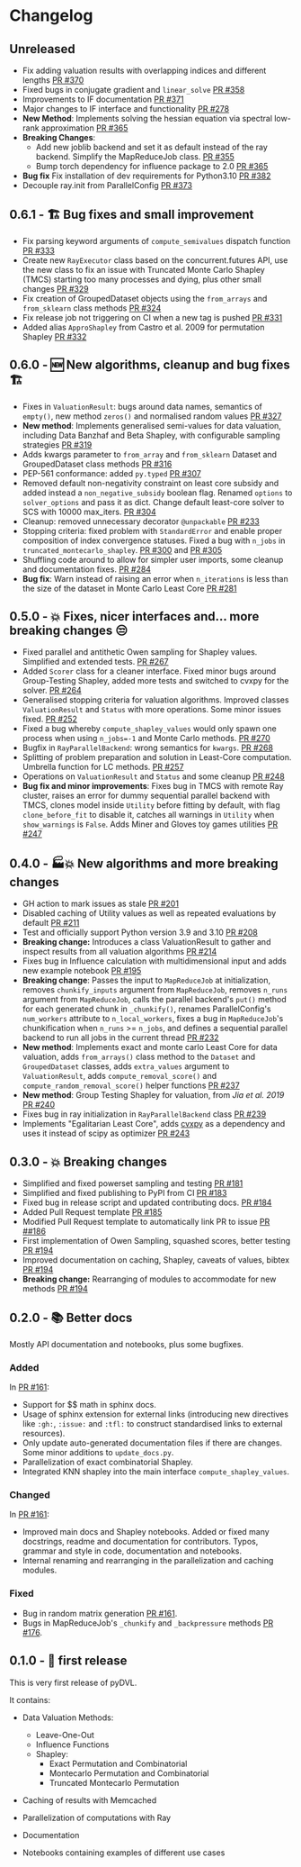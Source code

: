 # Changelog

## Unreleased

- Fix adding valuation results with overlapping indices and different lengths
  [PR #370](https://github.com/appliedAI-Initiative/pyDVL/pull/370)
- Fixed bugs in conjugate gradient and `linear_solve`
  [PR #358](https://github.com/appliedAI-Initiative/pyDVL/pull/358)
- Improvements to IF documentation
  [PR #371](https://github.com/appliedAI-Initiative/pyDVL/pull/371)
- Major changes to IF interface and functionality
  [PR #278](https://github.com/appliedAI-Initiative/pyDVL/pull/278)
- **New Method**: Implements solving the hessian equation via spectral low-rank approximation
  [PR #365](https://github.com/appliedAI-Initiative/pyDVL/pull/365)
- **Breaking Changes**:
  - Add new joblib backend and set it as default
    instead of the ray backend. Simplify the MapReduceJob class.
    [PR #355](https://github.com/appliedAI-Initiative/pyDVL/pull/355)
  - Bump torch dependency for influence package to 2.0 [PR #365](https://github.com/appliedAI-Initiative/pyDVL/pull/365)
- **Bug fix** Fix installation of dev requirements for Python3.10
  [PR #382](https://github.com/appliedAI-Initiative/pyDVL/pull/382)
- Decouple ray.init from ParallelConfig 
  [PR #373](https://github.com/appliedAI-Initiative/pyDVL/pull/383)

## 0.6.1 - 🏗 Bug fixes and small improvement

- Fix parsing keyword arguments of `compute_semivalues` dispatch function
  [PR #333](https://github.com/appliedAI-Initiative/pyDVL/pull/333)
- Create new `RayExecutor` class based on the concurrent.futures API,
  use the new class to fix an issue with Truncated Monte Carlo Shapley
  (TMCS) starting too many processes and dying, plus other small changes
  [PR #329](https://github.com/appliedAI-Initiative/pyDVL/pull/329)
- Fix creation of GroupedDataset objects using the `from_arrays`
  and `from_sklearn` class methods 
  [PR #324](https://github.com/appliedAI-Initiative/pyDVL/pull/334)
- Fix release job not triggering on CI when a new tag is pushed
  [PR #331](https://github.com/appliedAI-Initiative/pyDVL/pull/331)
- Added alias `ApproShapley` from Castro et al. 2009 for permutation Shapley
  [PR #332](https://github.com/appliedAI-Initiative/pyDVL/pull/332)

## 0.6.0 - 🆕 New algorithms, cleanup and bug fixes 🏗

- Fixes in `ValuationResult`: bugs around data names, semantics of
  `empty()`, new method `zeros()` and normalised random values
  [PR #327](https://github.com/appliedAI-Initiative/pyDVL/pull/327)
- **New method**: Implements generalised semi-values for data valuation,
  including Data Banzhaf and Beta Shapley, with configurable sampling strategies
  [PR #319](https://github.com/appliedAI-Initiative/pyDVL/pull/319)
- Adds kwargs parameter to `from_array` and `from_sklearn` Dataset and
  GroupedDataset class methods
  [PR #316](https://github.com/appliedAI-Initiative/pyDVL/pull/316)
- PEP-561 conformance: added `py.typed`
  [PR #307](https://github.com/appliedAI-Initiative/pyDVL/pull/307)
- Removed default non-negativity constraint on least core subsidy
  and added instead a `non_negative_subsidy` boolean flag.
  Renamed `options` to `solver_options` and pass it as dict.
  Change default least-core solver to SCS with 10000 max_iters.
  [PR #304](https://github.com/appliedAI-Initiative/pyDVL/pull/304)
- Cleanup: removed unnecessary decorator `@unpackable`
  [PR #233](https://github.com/appliedAI-Initiative/pyDVL/pull/233)
- Stopping criteria: fixed problem with `StandardError` and enable proper
  composition of index convergence statuses. Fixed a bug with `n_jobs` in
  `truncated_montecarlo_shapley`.
  [PR #300](https://github.com/appliedAI-Initiative/pyDVL/pull/300) and
  [PR #305](https://github.com/appliedAI-Initiative/pyDVL/pull/305)
- Shuffling code around to allow for simpler user imports, some cleanup and
  documentation fixes.
  [PR #284](https://github.com/appliedAI-Initiative/pyDVL/pull/284)
- **Bug fix**: Warn instead of raising an error when `n_iterations`
  is less than the size of the dataset in Monte Carlo Least Core
  [PR #281](https://github.com/appliedAI-Initiative/pyDVL/pull/281)

## 0.5.0 - 💥 Fixes, nicer interfaces and... more breaking changes 😒

- Fixed parallel and antithetic Owen sampling for Shapley values. Simplified
  and extended tests.
  [PR #267](https://github.com/appliedAI-Initiative/pyDVL/pull/267)
- Added `Scorer` class for a cleaner interface. Fixed minor bugs around
  Group-Testing Shapley, added more tests and switched to cvxpy for the solver.
  [PR #264](https://github.com/appliedAI-Initiative/pyDVL/pull/264)
- Generalised stopping criteria for valuation algorithms. Improved classes
  `ValuationResult` and `Status` with more operations. Some minor issues fixed.
  [PR #252](https://github.com/appliedAI-Initiative/pyDVL/pull/250)
- Fixed a bug whereby `compute_shapley_values` would only spawn one process when
  using `n_jobs=-1` and Monte Carlo methods.
  [PR #270](https://github.com/appliedAI-Initiative/pyDVL/pull/270)
- Bugfix in `RayParallelBackend`: wrong semantics for `kwargs`.
  [PR #268](https://github.com/appliedAI-Initiative/pyDVL/pull/268)
- Splitting of problem preparation and solution in Least-Core computation.
  Umbrella function for LC methods.
  [PR #257](https://github.com/appliedAI-Initiative/pyDVL/pull/257) 
- Operations on `ValuationResult` and `Status` and some cleanup
  [PR #248](https://github.com/appliedAI-Initiative/pyDVL/pull/248)
- **Bug fix and minor improvements**: Fixes bug in TMCS with remote Ray cluster,
  raises an error for dummy sequential parallel backend with TMCS, clones model
  inside `Utility` before fitting by default, with flag `clone_before_fit` 
  to disable it, catches all warnings in `Utility` when `show_warnings` is 
  `False`. Adds Miner and Gloves toy games utilities
  [PR #247](https://github.com/appliedAI-Initiative/pyDVL/pull/247)

## 0.4.0 - 🏭💥 New algorithms and more breaking changes

- GH action to mark issues as stale
  [PR #201](https://github.com/appliedAI-Initiative/pyDVL/pull/201)
- Disabled caching of Utility values as well as repeated evaluations by default
  [PR #211](https://github.com/appliedAI-Initiative/pyDVL/pull/211)
- Test and officially support Python version 3.9 and 3.10 
  [PR #208](https://github.com/appliedAI-Initiative/pyDVL/pull/208)
- **Breaking change:** Introduces a class ValuationResult to gather and inspect
  results from all valuation algorithms
  [PR #214](https://github.com/appliedAI-Initiative/pyDVL/pull/214)
- Fixes bug in Influence calculation with multidimensional input and adds new
  example notebook
  [PR #195](https://github.com/appliedAI-Initiative/pyDVL/pull/195)
- **Breaking change**: Passes the input to `MapReduceJob` at initialization,
  removes `chunkify_inputs` argument from `MapReduceJob`, removes `n_runs`
  argument from `MapReduceJob`, calls the parallel backend's `put()` method for
  each generated chunk in `_chunkify()`, renames ParallelConfig's `num_workers`
  attribute to `n_local_workers`, fixes a bug in `MapReduceJob`'s chunkification
  when `n_runs` >= `n_jobs`, and defines a sequential parallel backend to run
  all jobs in the current thread
  [PR #232](https://github.com/appliedAI-Initiative/pyDVL/pull/232)
- **New method**: Implements exact and monte carlo Least Core for data valuation,
  adds `from_arrays()` class method to the `Dataset` and `GroupedDataset`
  classes, adds `extra_values` argument to `ValuationResult`, adds
  `compute_removal_score()` and `compute_random_removal_score()` helper functions
  [PR #237](https://github.com/appliedAI-Initiative/pyDVL/pull/237)
- **New method**: Group Testing Shapley for valuation, from _Jia et al. 2019_
  [PR #240](https://github.com/appliedAI-Initiative/pyDVL/pull/240)
- Fixes bug in ray initialization in `RayParallelBackend` class
  [PR #239](https://github.com/appliedAI-Initiative/pyDVL/pull/239)
- Implements "Egalitarian Least Core", adds [cvxpy](https://www.cvxpy.org/) as a
  dependency and uses it instead of scipy as optimizer
  [PR #243](https://github.com/appliedAI-Initiative/pyDVL/pull/243)

## 0.3.0 - 💥 Breaking changes

- Simplified and fixed powerset sampling and testing
  [PR #181](https://github.com/appliedAI-Initiative/pyDVL/pull/181)
- Simplified and fixed publishing to PyPI from CI
  [PR #183](https://github.com/appliedAI-Initiative/pyDVL/pull/183)
- Fixed bug in release script and updated contributing docs.
  [PR #184](https://github.com/appliedAI-Initiative/pyDVL/pull/184)
- Added Pull Request template
  [PR #185](https://github.com/appliedAI-Initiative/pyDVL/pull/185)
- Modified Pull Request template to automatically link PR to issue
  [PR ##186](https://github.com/appliedAI-Initiative/pyDVL/pull/186)
- First implementation of Owen Sampling, squashed scores, better testing
  [PR #194](https://github.com/appliedAI-Initiative/pyDVL/pull/194)
- Improved documentation on caching, Shapley, caveats of values, bibtex
  [PR #194](https://github.com/appliedAI-Initiative/pyDVL/pull/194)
- **Breaking change:** Rearranging of modules to accommodate for new methods
  [PR #194](https://github.com/appliedAI-Initiative/pyDVL/pull/194)


## 0.2.0 - 📚 Better docs

Mostly API documentation and notebooks, plus some bugfixes.

### Added

In [PR #161](https://github.com/appliedAI-Initiative/pyDVL/pull/161):
- Support for $$ math in sphinx docs.
- Usage of sphinx extension for external links (introducing new directives like
  `:gh:`, `:issue:` and `:tfl:` to construct standardised links to external
  resources).
- Only update auto-generated documentation files if there are changes. Some
  minor additions to `update_docs.py`.
- Parallelization of exact combinatorial Shapley.
- Integrated KNN shapley into the main interface `compute_shapley_values`.

### Changed

In [PR #161](https://github.com/appliedAI-Initiative/pyDVL/pull/161):
- Improved main docs and Shapley notebooks. Added or fixed many docstrings,
  readme and documentation for contributors. Typos, grammar and style in code,
  documentation and notebooks.
- Internal renaming and rearranging in the parallelization and caching modules.

### Fixed

- Bug in random matrix generation
  [PR #161](https://github.com/appliedAI-Initiative/pyDVL/pull/161).
- Bugs in MapReduceJob's `_chunkify` and `_backpressure` methods
  [PR #176](https://github.com/appliedAI-Initiative/pyDVL/pull/176).


## 0.1.0 - 🎉 first release

This is very first release of pyDVL.

It contains:

- Data Valuation Methods:

  - Leave-One-Out
  - Influence Functions
  - Shapley:
    - Exact Permutation and Combinatorial
    - Montecarlo Permutation and Combinatorial
    - Truncated Montecarlo Permutation
- Caching of results with Memcached
- Parallelization of computations with Ray
- Documentation
- Notebooks containing examples of different use cases
